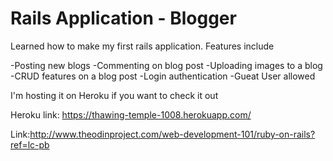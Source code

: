 # Rails Application - Blogger

Learned how to make my first rails application.
Features include

-Posting new blogs
-Commenting on blog post
-Uploading images to a blog
-CRUD features on a blog post
-Login authentication
-Gueat User allowed

I'm hosting it on Heroku if you want to check it out

Heroku link: https://thawing-temple-1008.herokuapp.com/

Link:http://www.theodinproject.com/web-development-101/ruby-on-rails?ref=lc-pb

